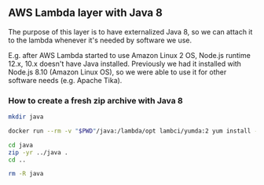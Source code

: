 ## AWS Lambda layer with Java 8

The purpose of this layer is to have externalized Java 8, so we can attach it to the lambda whenever it's needed by software we use.

E.g. after AWS Lambda started to use Amazon Linux 2 OS, Node.js runtime 12.x, 10.x doesn't have Java installed. Previously we had it installed with Node.js 8.10 (Amazon Linux OS), so we were able to use it for other software needs (e.g. Apache Tika).

### How to create a fresh zip archive with Java 8

```bash
mkdir java

docker run --rm -v "$PWD"/java:/lambda/opt lambci/yumda:2 yum install -y java-1.8.0-openjdk-headless.x86_64

cd java
zip -yr ../java .
cd ..

rm -R java
```
